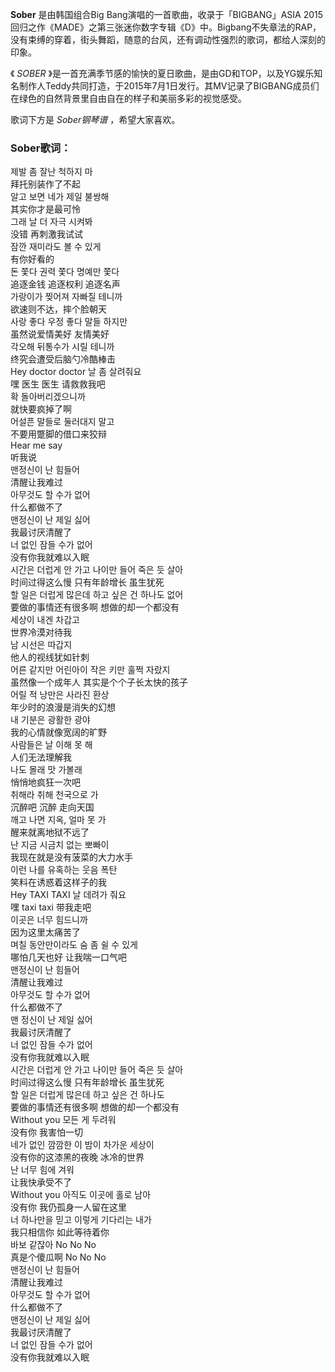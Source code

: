 

**Sober** 是由韩国组合Big Bang演唱的一首歌曲，收录于「BIGBANG」ASIA
2015回归之作《MADE》之第三张迷你数字专辑《D》中。Bigbang不失章法的RAP，没有束缚的穿着，街头舞蹈，随意的台风，还有调动性强烈的歌词，都给人深刻的印象。

《 _SOBER_
》是一首充满季节感的愉快的夏日歌曲，是由GD和TOP，以及YG娱乐知名制作人Teddy共同打造，于2015年7月1日发行。其MV记录了BIGBANG成员们在绿色的自然背景里自由自在的样子和美丽多彩的视觉感受。

歌词下方是 _Sober钢琴谱_ ，希望大家喜欢。

### Sober歌词：

제발 좀 잘난 척하지 마  
拜托别装作了不起  
알고 보면 네가 제일 불쌍해  
其实你才是最可怜  
그래 날 더 자극 시켜봐  
没错 再刺激我试试  
잠깐 재미라도 볼 수 있게  
有你好看的  
돈 쫓다 권력 쫓다 명예만 쫓다  
追逐金钱 追逐权利 追逐名声  
가랑이가 찢어져 자빠질 테니까  
欲速则不达，摔个脸朝天  
사랑 좋다 우정 좋다 말들 하지만  
虽然说爱情美好 友情美好  
각오해 뒤통수가 시릴 테니까  
终究会遭受后脑勺冷酷棒击  
Hey doctor doctor 날 좀 살려줘요  
嘿 医生 医生 请救救我吧  
확 돌아버리겠으니까  
就快要疯掉了啊  
어설픈 말들로 둘러대지 말고  
不要用蹩脚的借口来狡辩  
Hear me say  
听我说  
맨정신이 난 힘들어  
清醒让我难过  
아무것도 할 수가 없어  
什么都做不了  
맨정신이 난 제일 싫어  
我最讨厌清醒了  
너 없인 잠들 수가 없어  
没有你我就难以入眠  
시간은 더럽게 안 가고 나이만 들어 죽은 듯 살아  
时间过得这么慢 只有年龄增长 虽生犹死  
할 일은 더럽게 많은데 하고 싶은 건 하나도 없어  
要做的事情还有很多啊 想做的却一个都没有  
세상이 내겐 차갑고  
世界冷漠对待我  
남 시선은 따갑지  
他人的视线犹如针刺  
어른 같지만 어린아이 작은 키만 훌쩍 자랐지  
虽然像一个成年人 其实是个个子长太快的孩子  
어릴 적 낭만은 사라진 환상  
年少时的浪漫是消失的幻想  
내 기분은 광활한 광야  
我的心情就像宽阔的旷野  
사람들은 날 이해 못 해  
人们无法理解我  
나도 몰래 맛 가볼래  
悄悄地疯狂一次吧  
취해라 취해 천국으로 가  
沉醉吧 沉醉 走向天国  
깨고 나면 지옥, 얼마 못 가  
醒来就离地狱不远了  
난 지금 시금치 없는 뽀빠이  
我现在就是没有菠菜的大力水手  
이런 나를 유혹하는 웃음 폭탄  
笑料在诱惑着这样子的我  
Hey TAXI TAXI 날 데려가 줘요  
嘿 taxi taxi 带我走吧  
이곳은 너무 힘드니까  
因为这里太痛苦了  
며칠 동안만이라도 숨 좀 쉴 수 있게  
哪怕几天也好 让我喘一口气吧  
맨정신이 난 힘들어  
清醒让我难过  
아무것도 할 수가 없어  
什么都做不了  
맨 정신이 난 제일 싫어  
我最讨厌清醒了  
너 없인 잠들 수가 없어  
没有你我就难以入眠  
시간은 더럽게 안 가고 나이만 들어 죽은 듯 살아  
时间过得这么慢 只有年龄增长 虽生犹死  
할 일은 더럽게 많은데 하고 싶은 건 하나도  
要做的事情还有很多啊 想做的却一个都没有  
Without you 모든 게 두려워  
没有你 我害怕一切  
네가 없인 깜깜한 이 밤이 차가운 세상이  
没有你的这漆黑的夜晚 冰冷的世界  
난 너무 힘에 겨워  
让我快承受不了  
Without you 아직도 이곳에 홀로 남아  
没有你 我仍孤身一人留在这里  
너 하나만을 믿고 이렇게 기다리는 내가  
我只相信你 如此等待着你  
바보 같잖아 No No No  
真是个傻瓜啊 No No No  
맨정신이 난 힘들어  
清醒让我难过  
아무것도 할 수가 없어  
什么都做不了  
맨정신이 난 제일 싫어  
我最讨厌清醒了  
너 없인 잠들 수가 없어  
没有你我就难以入眠

